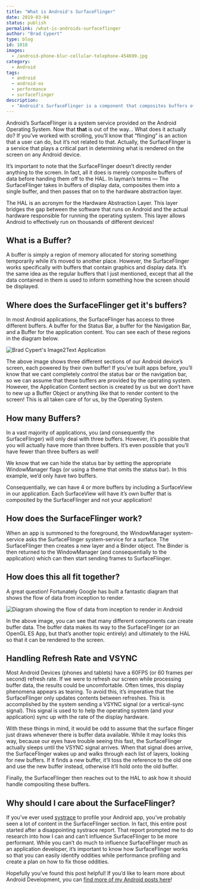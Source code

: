```yaml
---
title: "What is Android's SurfaceFlinger"
date: 2019-03-04
status: publish
permalink: /what-is-androids-surfaceflinger
author: "Brad Cypert"
type: blog
id: 1018
images:
  - /android-phone-blur-cellular-telephone-454699.jpg
category:
  - Android
tags:
  - android
  - android-os
  - performance
  - surfaceflinger
description:
  - "Android's SurfaceFlinger is a component that composites buffers of display data and helps the HAL determine what to render on the screen."
---
```




Android’s SurfaceFlinger is a system service provided on the Android Operating System. Now that **that** is out of the way… What does it actually do? If you’ve worked with scrolling, you’ll know that “flinging” is an action that a user can do, but it’s not related to that. Actually, the SurfaceFlinger is a service that plays a critical part in determining what is rendered on the screen on any Android device.

It’s important to note that the SurfaceFlinger doesn’t directly render anything to the screen. In fact, all it does is merely composite buffers of data before handing them off to the HAL. In layman’s terms — The SurfaceFlinger takes in buffers of display data, composites them into a single buffer, and then passes that on to the hardware abstraction layer.

<HeadsUp title="Whats a HAL?">
  The HAL is an acronym for the Hardware Abstraction Layer. This layer bridges
  the gap between the software that runs on Android and the actual hardware
  responsible for running the operating system. This layer allows Android to
  effectively run on thousands of different devices!
</HeadsUp>

## What is a Buffer?

A buffer is simply a region of memory allocated for storing something temporarily while it’s moved to another place. However, the SurfaceFlinger works specifically with buffers that contain graphics and display data. It’s the same idea as the regular buffers that I just mentioned, except that all the data contained in them is used to inform something how the screen should be displayed.

## Where does the SurfaceFlinger get it's buffers?

In most Android applications, the SurfaceFlinger has access to three different buffers. A buffer for the Status Bar, a buffer for the Navigation Bar, and a Buffer for the application content. You can see each of these regions in the diagram below.

![Brad Cypert's Image2Text Application](/3parts.jpg)   

The above image shows three different sections of our Android device’s screen, each
powered by their own buffer! If you’ve built apps before, you’ll know that we cant
completely control the status bar or the navigation bar, so we can assume that these
buffers are provided by the operating system. However, the Application Content section
is created by us but we don’t have to new up a Buffer Object or anything like that
to render content to the screen! This is all taken care of for us, by the Operating
System.

## How many Buffers?

In a vast majority of applications, you (and consequently the SurfaceFlinger) will only deal with three buffers. However, it’s possible that you will actually have more than three buffers. It’s even possible that you’ll have fewer than three buffers as well!

We know that we can hide the status bar by setting the appropriate WindowManager flags (or using a theme that omits the status bar). In this example, we’d only have two buffers.

Consequentially, we can have 4 or more buffers by including a SurfaceView in our application. Each SurfaceView will have it’s own buffer that is composited by the SurfaceFlinger and not your application!

## How does the SurfaceFlinger work?

When an app is summoned to the foreground, the WindowManager system-service asks the SurfaceFlinger system-service for a surface. The SurfaceFlinger then creates a new layer and a Binder object. The Binder is then returned to the WindowManager (and consequentially to the application) which can then start sending frames to SurfaceFlinger.

## How does this all fit together?

A great question! Fortunately Google has built a fantastic diagram that shows the flow of data from inception to render.

![Diagram showing the flow of data from inception to render in Android](/ape_fwk_graphics.png)

In the above image, you can see that many different components can create buffer
data. The buffer data makes its way to the SurfaceFlinger (or an OpenGL ES App, but that’s another topic entirely)
and ultimately to the HAL so that it can be rendered to the screen.

## Handling Refresh Rate and VSYNC

Most Android Devices (phones and tablets) have a 60FPS (or 60 frames per second) refresh rate. If we were to refresh our screen while processing buffer data, the results could be uncomfortable. Often times, this display phenomena appears as tearing. To avoid this, it’s imperative that the SurfaceFlinger only updates contents between refreshes. This is accomplished by the system sending a VSYNC signal (or a vertical-sync signal). This signal is used to to help the operating system (and your application) sync up with the rate of the display hardware.

With these things in mind, it would be odd to assume that the surface flinger just draws whenever there is buffer data available. While it may looks this way, because our eyes have trouble seeing this fast, the SurfaceFlinger actually sleeps until the VSYNC signal arrives. When that signal does arrive, the SurfaceFlinger wakes up and walks through each list of layers, looking for new buffers. If it finds a new buffer, it’ll toss the reference to the old one and use the new buffer instead, otherwise it’ll hold onto the old buffer.

Finally, the SurfaceFlinger then reaches out to the HAL to ask how it should handle
compositing these buffers.

## Why should I care about the SurfaceFlinger?

If you’ve ever used [systrace](https://developer.android.com/studio/command-line/systrace) to profile your Android app, you’ve probably seen a lot of content in the SurfaceFlinger section. In fact, this entire post started after a disappointing systrace report. That report prompted me to do research into how I can and can’t influence SurfaceFlinger to be more performant. While you can’t do much to influence SurfaceFlinger much as an application developer, it’s important to know how SurfaceFlinger works so that you can easily identify oddities while performance profiling and create a plan on how to fix those oddities.

Hopefully you’ve found this post helpful! If you’d like to learn more about Android Development, you can [find more of my Android posts here](/tags/android/)!

